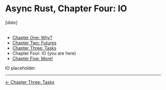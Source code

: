 # Async Rust, Chapter Four: IO
###### \[date]

- [Chapter One: Why?](async_one.html)
- [Chapter Two: Futures](async_two.html)
- [Chapter Three: Tasks](async_three.html)
- Chapter Four: IO (you are here)
- [Chapter Five: More!](async_five.html)

IO placeholder.

---

[← Chapter Three: Tasks](async_three.html)
